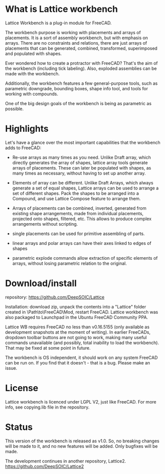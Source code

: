 # What is Lattice workbench
Lattice Workbench is a plug-in module for FreeCAD.

The workbench purpose is working with placements and arrays of placements. It is a sort of assembly workbench, but with emphasis on arrays. There are no constraints and relations, there are just arrays of placements that can be generated, combined, transformed, superimposed and populated with shapes. 

Ever wondered how to create a protractor with FreeCAD? That's the aim of the workbench (including tick labeling). Also, exploded assemblies can be made with the workbench.

Additionally, the workbench features a few general-purpose tools, such as parametric downgrade, bounding boxes, shape info tool, and tools for working with compounds.

One of the big design goals of the workbench is being as parametric as possible.

# Highlights
Let's have a glance over the most important capabilities that the workbench adds to FreeCAD:

* Re-use arrays as many times as you need. Unlike Draft array, which directly generates the array of shapes, lattice array tools generate arrays of placements. These can later be populated with shapes, as many times as necessary, without having to set up another array.

* Elements of array can be different. Unlike Draft Arrays, which always generate a set of equal shapes, Lattice arrays can be used to arrange a set of different shapes. Pack the shapes to be arranged into a Compound, and use Lattice Compose feature to arrange them.

* Arrays of placements can be combined, inverted, generated from existing shape arrangements, made from individual placements, projected onto shapes, filtered, etc. This allows to produce complex arrangements without scripting.

* single placements can be used for primitive assembling of parts.

* linear arrays and polar arrays can have their axes linked to edges of shapes

* parametric explode commands allow extraction of specific elements of arrays, without losing parametric relation to the original. 

# Download/install
repository: https://github.com/DeepSOIC/Lattice

Installation: download zip, unpack the contents into a "Lattice" folder created in \Path\to\FreeCAD\Mod, restart FreeCAD. Lattice workbench was also packaged to Launchpad in the Ubuntu FreeCAD Community PPA. 

Lattice WB requires FreeCAD no less than v0.16.5155 (only available as development snapshots at the moment of writing). In earlier FreeCADs, dropdown toolbar buttons are not going to work, making many useful commands unavailable (and possibly, total inability to load the workbench). That may be fixed at some point in future.

The workbench is OS independent, it should work on any system FreeCAD can be run on. If you find that it doesn't - that is a bug. Please make an issue.

# License
Lattice workbench is licenced under LGPL V2, just like FreeCAD. For more info, see copying.lib file in the repository.

# Status
This version of the workbench is released as v1.0. So, no breaking changes will be made to it, and no new features will be added. Only bugfixes will be made. 

The development continues in another repository, Lattice2. https://github.com/DeepSOIC/Lattice2

